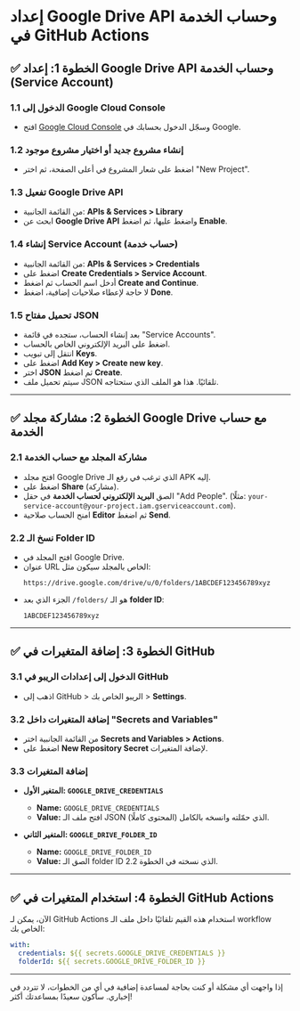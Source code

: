 
# إعداد Google Drive API وحساب الخدمة في GitHub Actions

## ✅ الخطوة 1: إعداد Google Drive API وحساب الخدمة (Service Account)

### 1.1 الدخول إلى Google Cloud Console
- افتح [Google Cloud Console](https://console.cloud.google.com/) وسجّل الدخول بحسابك في Google.

### 1.2 إنشاء مشروع جديد أو اختيار مشروع موجود
- اضغط على شعار المشروع في أعلى الصفحة، ثم اختر "New Project".

### 1.3 تفعيل Google Drive API
- من القائمة الجانبية: **APIs & Services > Library**  
- ابحث عن **Google Drive API** واضغط عليها، ثم اضغط **Enable**.

### 1.4 إنشاء Service Account (حساب خدمة)
- من القائمة الجانبية: **APIs & Services > Credentials**  
- اضغط على **Create Credentials > Service Account**.  
- أدخل اسم الحساب ثم اضغط **Create and Continue**.  
- لا حاجة لإعطاء صلاحيات إضافية، اضغط **Done**.

### 1.5 تحميل مفتاح JSON
- بعد إنشاء الحساب، ستجده في قائمة "Service Accounts".  
- اضغط على البريد الإلكتروني الخاص بالحساب.  
- انتقل إلى تبويب **Keys**.  
- اضغط على **Add Key > Create new key**.  
- اختر **JSON** ثم اضغط **Create**.  
- سيتم تحميل ملف JSON تلقائيًا. هذا هو الملف الذي ستحتاجه.

---

## ✅ الخطوة 2: مشاركة مجلد Google Drive مع حساب الخدمة

### 2.1 مشاركة المجلد مع حساب الخدمة
- افتح مجلد Google Drive الذي ترغب في رفع الـ APK إليه.  
- اضغط على **Share** (مشاركة).  
- الصق **البريد الإلكتروني لحساب الخدمة** في حقل "Add People". (مثلًا: `your-service-account@your-project.iam.gserviceaccount.com`).  
- امنح الحساب صلاحية **Editor** ثم اضغط **Send**.

### 2.2 نسخ الـ Folder ID
- افتح المجلد في Google Drive.  
- عنوان URL الخاص بالمجلد سيكون مثل:  
  ```
  https://drive.google.com/drive/u/0/folders/1ABCDEF123456789xyz
  ```  
- الجزء الذي بعد `/folders/` هو الـ **folder ID**:  
  ```
  1ABCDEF123456789xyz
  ```

---

## ✅ الخطوة 3: إضافة المتغيرات في GitHub

### 3.1 الدخول إلى إعدادات الريبو في GitHub
- اذهب إلى GitHub > الريبو الخاص بك > **Settings**.

### 3.2 إضافة المتغيرات داخل "Secrets and Variables"
- من القائمة الجانبية اختر **Secrets and Variables > Actions**.  
- اضغط على **New Repository Secret** لإضافة المتغيرات.

### 3.3 إضافة المتغيرات
- **المتغير الأول: `GOOGLE_DRIVE_CREDENTIALS`**  
  - **Name:** `GOOGLE_DRIVE_CREDENTIALS`  
  - **Value:** افتح ملف الـ JSON الذي حمّلته وانسخه بالكامل (المحتوى كاملًا).
  
- **المتغير الثاني: `GOOGLE_DRIVE_FOLDER_ID`**  
  - **Name:** `GOOGLE_DRIVE_FOLDER_ID`  
  - **Value:** الصق الـ folder ID الذي نسخته في الخطوة 2.2.

---

## ✅ الخطوة 4: استخدام المتغيرات في GitHub Actions

الآن، يمكن لـ GitHub Actions استخدام هذه القيم تلقائيًا داخل ملف الـ workflow الخاص بك:

```yaml
with:
  credentials: ${{ secrets.GOOGLE_DRIVE_CREDENTIALS }}
  folderId: ${{ secrets.GOOGLE_DRIVE_FOLDER_ID }}
```

---

إذا واجهت أي مشكلة أو كنت بحاجة لمساعدة إضافية في أي من الخطوات، لا تتردد في إخباري. سأكون سعيدًا بمساعدتك أكثر!
